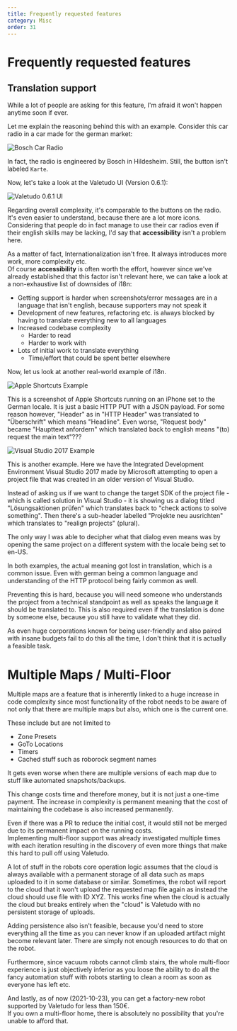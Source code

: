 ```yaml
---
title: Frequently requested features
category: Misc
order: 31
---
```

# Frequently requested features

## Translation support <a name="translation-support"></a>

While a lot of people are asking for this feature, I'm afraid it won't happen anytime soon if ever.

Let me explain the reasoning behind this with an example. Consider this car radio in a car made for the german market:

![Bosch Car Radio](./img/car_radio.jpg)

In fact, the radio is engineered by Bosch in Hildesheim. Still, the button isn't labeled `Karte`.

Now, let's take a look at the Valetudo UI (Version 0.6.1):

![Valetudo 0.6.1 UI](./img/valetudo-ui.png)

Regarding overall complexity, it's comparable to the buttons on the radio.
It's even easier to understand, because there are a lot more icons. <br/>
Considering that people do in fact manage to use their car radios even if their english skills may be lacking,
I'd say that **accessibility** isn't a problem here.


As a matter of fact, Internationalization isn't free. It always introduces more work, more complexity etc.<br/>
Of course **accessibility** is often worth the effort, however since we've already established that this factor isn't relevant here, 
we can take a look at a non-exhaustive list of downsides of i18n:

* Getting support is harder when screenshots/error messages are in a language that isn't english, because supporters may not speak it
* Development of new features, refactoring etc. is always blocked by having to translate everything new to all languages
* Increased codebase complexity
    * Harder to read
    * Harder to work with
* Lots of initial work to translate everything
    * Time/effort that could be spent better elsewhere

Now, let us look at another real-world example of i18n.

![Apple Shortcuts Example](./img/apple_shortcuts_example.png)

This is a screenshot of Apple Shortcuts running on an iPhone set to the German locale.
It is just a basic HTTP PUT with a JSON payload.
For some reason however, "Header" as in "HTTP Header" was translated to "Überschrift" which means "Headline".
Even worse, "Request body" became "Haupttext anfordern" which translated back to english means "(to) request the main text"???

![Visual Studio 2017 Example](./img/visual_studio_2017_example.png)

This is another example. Here we have the Integrated Development Environment Visual Studio 2017 made by Microsoft
attempting to open a project file that was created in an older version of Visual Studio.

Instead of asking us if we want to change the target SDK of the project file - which is called solution in Visual Studio -
it is showing us a dialog titled "Lösungsaktionen prüfen" which translates back to "check actions to solve something".
Then there's a sub-header labelled "Projekte neu ausrichten" which translates to "realign projects" (plural).

The only way I was able to decipher what that dialog even means was by opening the same project on a different system
with the locale being set to en-US.


In both examples, the actual meaning got lost in translation, which is a common issue.
Even with german being a common language and understanding of the HTTP protocol being fairly common as well.

Preventing this is hard, because you will need someone who understands the project from a technical standpoint as well as speaks the language it should be translated to.
This is also required even if the translation is done by someone else, because you still have to validate what they did.

As even huge corporations known for being user-friendly and also paired with insane budgets fail to do this all the time,
I don't think that it is actually a feasible task.

# Multiple Maps / Multi-Floor <a name="multiple-maps"></a>

Multiple maps are a feature that is inherently linked to a huge increase in code complexity since most functionality
of the robot needs to be aware of not only that there are multiple maps but also, which one is the current one.

These include but are not limited to
- Zone Presets
- GoTo Locations
- Timers
- Cached stuff such as roborock segment names

It gets even worse when there are multiple versions of each map due to stuff like automated snapshots/backups.

This change costs time and therefore money, but it is not just a one-time payment. The increase in complexity is permanent
meaning that the cost of maintaining the codebase is also increased permanently.

Even if there was a PR to reduce the initial cost, it would still not be merged due to its permanent impact
on the running costs.<br/>
Implementing multi-floor support was already investigated multiple times with each iteration resulting in the discovery
of even more things that make this hard to pull off using Valetudo.

A lot of stuff in the robots core operation logic assumes that the cloud is always available with a permanent storage
of all data such as maps uploaded to it in some database or similar.
Sometimes, the robot will report to the cloud that it won't upload the requested map file again as instead
the cloud should use file with ID XYZ. This works fine when the cloud is actually the cloud but breaks entirely
when the "cloud" is Valetudo with no persistent storage of uploads.

Adding persistence also isn't feasible, because you'd need to store everything all the time as you can never know
if an uploaded artifact might become relevant later. There are simply not enough resources to do that on the robot.


Furthermore, since vacuum robots cannot climb stairs, the whole multi-floor experience is just objectively inferior
as you loose the ability to do all the fancy automation stuff with robots starting to clean a room as soon as everyone has left etc.


And lastly, as of now (2021-10-23), you can get a factory-new robot supported by Valetudo for less than 150€.<br/>
If you own a multi-floor home, there is absolutely no possibility that you're unable to afford that.
